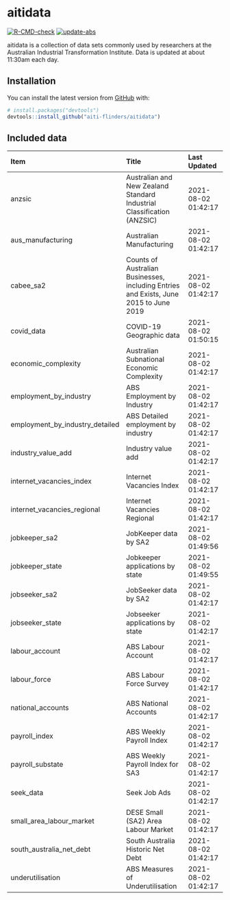 
<!-- README.md is generated from README.Rmd. Please edit that file -->

# aitidata

<!-- badges: start -->

[![R-CMD-check](https://github.com/aiti-flinders/aitidata/actions/workflows/R-CMD-check.yaml/badge.svg)](https://github.com/aiti-flinders/aitidata/actions/workflows/R-CMD-check.yaml)
[![update-abs](https://github.com/aiti-flinders/aitidata/workflows/update-abs/badge.svg)](https://github.com/aiti-flinders/aitidata/actions)
<!-- badges: end -->

aitidata is a collection of data sets commonly used by researchers at
the Australian Industrial Transformation Institute. Data is updated at
about 11:30am each day.

## Installation

You can install the latest version from [GitHub](https://github.com/)
with:

``` r
# install.packages("devtools")
devtools::install_github("aiti-flinders/aitidata")
```

## Included data

| Item                               | Title                                                                                 | Last Updated        |
| :--------------------------------- | :------------------------------------------------------------------------------------ | :------------------ |
| anzsic                             | Australian and New Zealand Standard Industrial Classification (ANZSIC)                | 2021-08-02 01:42:17 |
| aus\_manufacturing                 | Australian Manufacturing                                                              | 2021-08-02 01:42:17 |
| cabee\_sa2                         | Counts of Australian Businesses, including Entries and Exists, June 2015 to June 2019 | 2021-08-02 01:42:17 |
| covid\_data                        | COVID-19 Geographic data                                                              | 2021-08-02 01:50:15 |
| economic\_complexity               | Australian Subnational Economic Complexity                                            | 2021-08-02 01:42:17 |
| employment\_by\_industry           | ABS Employment by Industry                                                            | 2021-08-02 01:42:17 |
| employment\_by\_industry\_detailed | ABS Detailed employment by industry                                                   | 2021-08-02 01:42:17 |
| industry\_value\_add               | Industry value add                                                                    | 2021-08-02 01:42:17 |
| internet\_vacancies\_index         | Internet Vacancies Index                                                              | 2021-08-02 01:42:17 |
| internet\_vacancies\_regional      | Internet Vacancies Regional                                                           | 2021-08-02 01:42:17 |
| jobkeeper\_sa2                     | JobKeeper data by SA2                                                                 | 2021-08-02 01:49:56 |
| jobkeeper\_state                   | Jobkeeper applications by state                                                       | 2021-08-02 01:49:55 |
| jobseeker\_sa2                     | JobSeeker data by SA2                                                                 | 2021-08-02 01:42:17 |
| jobseeker\_state                   | Jobseeker applications by state                                                       | 2021-08-02 01:42:17 |
| labour\_account                    | ABS Labour Account                                                                    | 2021-08-02 01:42:17 |
| labour\_force                      | ABS Labour Force Survey                                                               | 2021-08-02 01:42:17 |
| national\_accounts                 | ABS National Accounts                                                                 | 2021-08-02 01:42:17 |
| payroll\_index                     | ABS Weekly Payroll Index                                                              | 2021-08-02 01:42:17 |
| payroll\_substate                  | ABS Weekly Payroll Index for SA3                                                      | 2021-08-02 01:42:17 |
| seek\_data                         | Seek Job Ads                                                                          | 2021-08-02 01:42:17 |
| small\_area\_labour\_market        | DESE Small (SA2) Area Labour Market                                                   | 2021-08-02 01:42:17 |
| south\_australia\_net\_debt        | South Australia Historic Net Debt                                                     | 2021-08-02 01:42:17 |
| underutilisation                   | ABS Measures of Underutilisation                                                      | 2021-08-02 01:42:17 |

